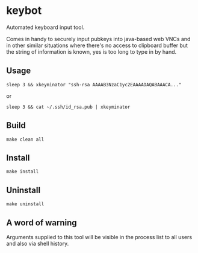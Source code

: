 # keybot
Automated keyboard input tool.

Comes in handy to securely input pubkeys into java-based web VNCs and in other
similar situations where there's no access to clipboard buffer but the string
of information is known, yes is too long to type in by hand.

## Usage
    sleep 3 && xkeyminator "ssh-rsa AAAAB3NzaC1yc2EAAAADAQABAAACA..."
or

    sleep 3 && cat ~/.ssh/id_rsa.pub | xkeyminator

## Build
    make clean all

## Install
    make install

## Uninstall
    make uninstall

## A word of warning
Arguments supplied to this tool will be visible in the process list to all users and also via shell history.
